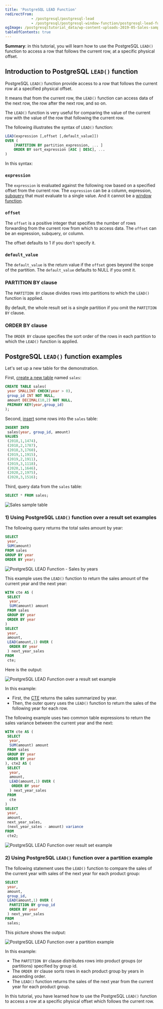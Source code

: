 ```yaml
---
title: 'PostgreSQL LEAD Function'
redirectFrom:
            - /postgresql/postgresql-lead 
            - /postgresql/postgresql-window-function/postgresql-lead-function
ogImage: /postgresqltutorial_data/wp-content-uploads-2019-05-Sales-sample-table.png
tableOfContents: true
---
```


**Summary**: in this tutorial, you will learn how to use the PostgreSQL `LEAD()` function to access a row that follows the current row, at a specific physical offset.

## Introduction to PostgreSQL `LEAD()` function

PostgreSQL `LEAD()` function provide access to a row that follows the current row at a specified physical offset.

It means that from the current row, the `LEAD()` function can access data of the next row, the row after the next row, and so on.

The `LEAD()` function is very useful for comparing the value of the current row with the value of the row that following the current row.

The following illustrates the syntax of `LEAD()` function:

```sql
LEAD(expression [,offset [,default_value]])
OVER (
    [PARTITION BY partition_expression, ... ]
    ORDER BY sort_expression [ASC | DESC], ...
)
```

In this syntax:

### `expression`

The `expression` is evaluated against the following row based on a specified offset from the current row. The `expression` can be a column, expression, [subquery](/postgresql/postgresql-subquery) that must evaluate to a single value. And it cannot be a [window function](/postgresql/postgresql-window-function).

### `offset`

The `offset` is a positive integer that specifies the number of rows forwarding from the current row from which to access data. The `offset` can be an expression, subquery, or column.

The offset defaults to 1 if you don't specify it.

### `default_value`

The `default_value` is the return value if the `offset` goes beyond the scope of the partition. The `default_value` defaults to NULL if you omit it.

### PARTITION BY clause

The `PARTITION BY` clause divides rows into partitions to which the `LEAD()` function is applied.

By default, the whole result set is a single partition if you omit the `PARTITION BY` clause.

### ORDER BY clause

The `ORDER BY` clause specifies the sort order of the rows in each partition to which the `LEAD()` function is applied.

## PostgreSQL `LEAD()` function examples

Let's set up a new table for the demonstration.

First, [create a new table](/postgresql/postgresql-create-table) named `sales`:

```sql
CREATE TABLE sales(
 year SMALLINT CHECK(year > 0),
 group_id INT NOT NULL,
 amount DECIMAL(10,2) NOT NULL,
 PRIMARY KEY(year,group_id)
);
```

Second, [insert](/postgresql/postgresql-insert) some rows into the `sales` table:

```sql
INSERT INTO
 sales(year, group_id, amount)
VALUES
 (2018,1,1474),
 (2018,2,1787),
 (2018,3,1760),
 (2019,1,1915),
 (2019,2,1911),
 (2019,3,1118),
 (2020,1,1646),
 (2020,2,1975),
 (2020,3,1516);
```

Third, query data from the `sales` table:

```sql
SELECT * FROM sales;
```

![Sales sample table](/postgresqltutorial_data/wp-content-uploads-2019-05-Sales-sample-table.png)

### 1) Using PostgreSQL `LEAD()` function over a result set examples

The following query returns the total sales amount by year:

```sql
SELECT
 year,
 SUM(amount)
FROM sales
GROUP BY year
ORDER BY year;
```

![PostgreSQL LEAD Function - Sales by years](/postgresqltutorial_data/wp-content-uploads-2019-05-PostgreSQL-LEAD-Function-Sales-by-years.png)

This example uses the `LEAD()` function to return the sales amount of the current year and the next year:

```sql
WITH cte AS (
 SELECT
  year,
  SUM(amount) amount
 FROM sales
 GROUP BY year
 ORDER BY year
)
SELECT
 year,
 amount,
 LEAD(amount,1) OVER (
  ORDER BY year
 ) next_year_sales
FROM
 cte;
```

Here is the output:

![PostgreSQL LEAD Function over a result set example](/postgresqltutorial_data/wp-content-uploads-2019-05-PostgreSQL-LEAD-Function-over-a-result-set-example.png)

In this example:

- First, the [CTE](/postgresql/postgresql-cte) returns the sales summarized by year.
- Then, the outer query uses the `LEAD()` function to return the sales of the following year for each row.

The following example uses two common table expressions to return the sales variance between the current year and the next:

```sql
WITH cte AS (
 SELECT
  year,
  SUM(amount) amount
 FROM sales
 GROUP BY year
 ORDER BY year
), cte2 AS (
 SELECT
  year,
  amount,
  LEAD(amount,1) OVER (
   ORDER BY year
  ) next_year_sales
 FROM
  cte
)
SELECT
 year,
 amount,
 next_year_sales,
 (next_year_sales - amount) variance
FROM
 cte2;
```

![PostgreSQL LEAD Function over result set example](/postgresqltutorial_data/wp-content-uploads-2019-05-PostgreSQL-LEAD-Function-over-result-set-example-2.png)

### 2) Using PostgreSQL `LEAD()` function over a partition example

The following statement uses the `LEAD()` function to compare the sales of the current year with sales of the next year for each product group:

```sql
SELECT
 year,
 amount,
 group_id,
 LEAD(amount,1) OVER (
  PARTITION BY group_id
  ORDER BY year
 ) next_year_sales
FROM
 sales;
```

This picture shows the output:

![PostgreSQL LEAD Function over a partition example](/postgresqltutorial_data/wp-content-uploads-2019-05-PostgreSQL-LEAD-Function-over-a-partition-example.png)

In this example:

- The `PARTITION BY` clause distributes rows into product groups (or partitions) specified by group id.
- The `ORDER BY` clause sorts rows in each product group by years in ascending order.
- The `LEAD()` function returns the sales of the next year from the current year for each product group.

In this tutorial, you have learned how to use the PostgreSQL `LEAD()` function to access a row at a specific physical offset which follows the current row.
